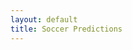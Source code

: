 ```yaml
---
layout: default
title: Soccer Predictions
---
```


<link rel="stylesheet" href="{{ site.baseurl }}/styles.css">

<div id="csv-table-container"></div>

<script>
  // Fetch CSV data and display in a table
  fetch("{{ site.baseurl }}/predictions.csv")
    .then(response => response.text())
    .then(data => {
      // Convert CSV to an array of arrays
      const csvArray = data.split('\n').map(row => row.split(','));

      // Create HTML table
      const table = document.createElement('table');
      table.classList.add('styled-table');

      // Create table header
      const thead = document.createElement('thead');
      const headerRow = document.createElement('tr');
      csvArray[0].forEach(header => {
        const th = document.createElement('th');
        if (header === 'home_team') {
          th.textContent = 'Match';
        } else if (header === 'away_team') {
          // Skip away_team header
          return;
        } else {
          th.textContent = header;
        }
        headerRow.appendChild(th);
      });
      thead.appendChild(headerRow);
      table.appendChild(thead);

      // Create table body
      const tbody = document.createElement('tbody');
      for (let i = csvArray.length - 1; i > 0; i--) {
        const row = document.createElement('tr');
        csvArray[i].forEach((cell, index) => {
          if (index === 2) {
            // Concatenate home_team and away_team values for the "Match" column
            const matchValue = `${csvArray[i][2]} vs ${csvArray[i][3]}`;
            const td = document.createElement('td');
            td.textContent = matchValue;
            row.appendChild(td);
          } else if (index === 3) {
            // Skip away_team column
            return;
          } else {
            const td = document.createElement('td');
            td.textContent = cell;
            row.appendChild(td);
          }
        });
        tbody.appendChild(row);
      }
      table.appendChild(tbody);

      // Append table to the container
      document.getElementById('csv-table-container').appendChild(table);
    })
    .catch(error => console.error('Error fetching CSV:', error));
</script>
